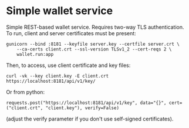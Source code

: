 # Simple wallet service

Simple REST-based wallet service. Requires two-way TLS authentication.
To run, client and server certificates must be present:

```
gunicorn --bind :8181 --keyfile server.key --certfile server.crt \
    --ca-certs client.crt --ssl-version TLSv1_2 --cert-reqs 2 \
    wallet.run:app
```

Then, to access, use client certificate and key files:

```
curl -vk --key client.key -E client.crt  https://localhost:8181/api/v1/key/
```

Or from python:
```
requests.post("https://localhost:8181/api/v1/key", data="{}", cert=("client.crt", "client.key"), verify=False)
```

(adjust the verify parameter if you don't use self-signed certificates).
